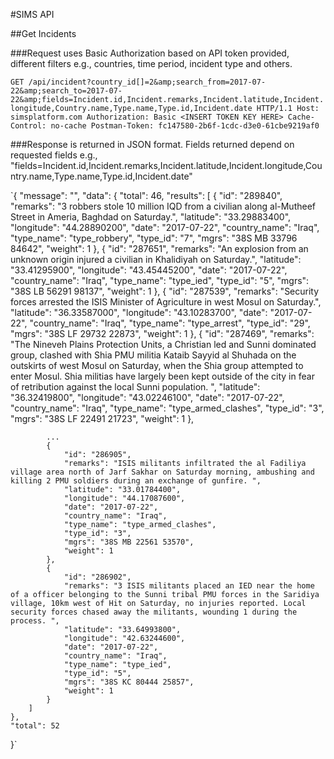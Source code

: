 #SIMS API

##Get Incidents

###Request uses Basic Authorization based on API token provided, different filters e.g., countries, time period, incident type and others.

`GET /api/incident?country_id[]=2&amp;search_from=2017-07-22&amp;search_to=2017-07-22&amp;fields=Incident.id,Incident.remarks,Incident.latitude,Incident.longitude,Country.name,Type.name,Type.id,Incident.date HTTP/1.1
Host: simsplatform.com
Authorization: Basic <INSERT TOKEN KEY HERE>
Cache-Control: no-cache
Postman-Token: fc147580-2b6f-1cdc-d3e0-61cbe9219af0`

###Response is returned in JSON format. Fields returned depend on requested fields e.g., "fields=Incident.id,Incident.remarks,Incident.latitude,Incident.longitude,Country.name,Type.name,Type.id,Incident.date"

`{
    "message": "",
    "data": {
        "total": 46,
        "results": [
            {
                "id": "289840",
                "remarks": "3 robbers stole 10 million IQD from a civilian along al-Mutheef Street in Ameria, Baghdad on Saturday.",
                "latitude": "33.29883400",
                "longitude": "44.28890200",
                "date": "2017-07-22",
                "country_name": "Iraq",
                "type_name": "type_robbery",
                "type_id": "7",
                "mgrs": "38S MB 33796 84642",
                "weight": 1
            },
            {
                "id": "287651",
                "remarks": "An explosion from an unknown origin injured a civilian in Khalidiyah on Saturday.",
                "latitude": "33.41295900",
                "longitude": "43.45445200",
                "date": "2017-07-22",
                "country_name": "Iraq",
                "type_name": "type_ied",
                "type_id": "5",
                "mgrs": "38S LB 56291 98137",
                "weight": 1
            },
            {
                "id": "287539",
                "remarks": "Security forces arrested the ISIS Minister of Agriculture in west Mosul on Saturday.",
                "latitude": "36.33587000",
                "longitude": "43.10283700",
                "date": "2017-07-22",
                "country_name": "Iraq",
                "type_name": "type_arrest",
                "type_id": "29",
                "mgrs": "38S LF 29732 22873",
                "weight": 1
            },
            {
                "id": "287469",
                "remarks": "The Nineveh Plains Protection Units, a Christian led and Sunni dominated group, clashed with Shia PMU militia Kataib Sayyid al Shuhada on the outskirts of west Mosul on Saturday, when the Shia group attempted to enter Mosul. Shia militias have largely been kept outside of the city in fear of retribution against the local Sunni population. ",
                "latitude": "36.32419800",
                "longitude": "43.02246100",
                "date": "2017-07-22",
                "country_name": "Iraq",
                "type_name": "type_armed_clashes",
                "type_id": "3",
                "mgrs": "38S LF 22491 21723",
                "weight": 1
            },

            ...
            {
                "id": "286905",
                "remarks": "ISIS militants infiltrated the al Fadiliya village area north of Jarf Sakhar on Saturday morning, ambushing and killing 2 PMU soldiers during an exchange of gunfire. ",
                "latitude": "33.01784400",
                "longitude": "44.17087600",
                "date": "2017-07-22",
                "country_name": "Iraq",
                "type_name": "type_armed_clashes",
                "type_id": "3",
                "mgrs": "38S MB 22561 53570",
                "weight": 1
            },
            {
                "id": "286902",
                "remarks": "3 ISIS militants placed an IED near the home of a officer belonging to the Sunni tribal PMU forces in the Saridiya village, 10km west of Hit on Saturday, no injuries reported. Local security forces chased away the militants, wounding 1 during the process. ",
                "latitude": "33.64993800",
                "longitude": "42.63244600",
                "date": "2017-07-22",
                "country_name": "Iraq",
                "type_name": "type_ied",
                "type_id": "5",
                "mgrs": "38S KC 80444 25857",
                "weight": 1
            }
        ]
    },
    "total": 52
}`
